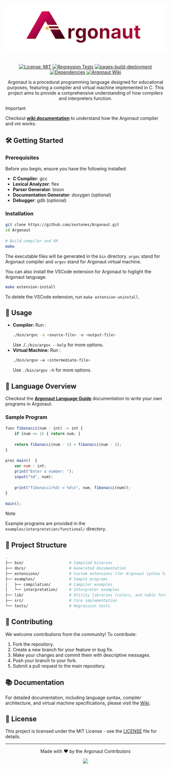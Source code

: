 <div align="center">
  <img src="./extensions/custom-icons/icons/icon.png" alt="Argonaut">
  
  <br />
  <br />
  
  [![License: MIT](https://img.shields.io/badge/License-MIT-blue.svg)](LICENSE)
  [![Regression Tests](https://github.com/zestones/Argonaut/actions/workflows/regression.yml/badge.svg?branch=main)](https://github.com/zestones/Argonaut/actions/workflows/regression.yml)
  [![pages-build-deployment](https://github.com/zestones/Argonaut/actions/workflows/pages/pages-build-deployment/badge.svg)](https://github.com/zestones/Argonaut/actions/workflows/pages/pages-build-deployment)
  [![Dependencies](https://img.shields.io/badge/dependencies-GCC%2C%20Flex%2C%20Bison-orange)](https://gcc.gnu.org/)
  [![Argonaut Wiki](https://img.shields.io/badge/Wiki-Argonaut-blue?style=flat)](https://github.com/zestones/Argonaut/wiki)

  <p>Argonaut is a procedural programming language designed for educational purposes, featuring a compiler and virtual machine implemented in C. This project aims to provide a comprehensive understanding of how compilers and interpreters function.
  </p>
</div>

> [!IMPORTANT]
> Checkout **[wiki documentation](https://github.com/zestones/Argonaut/wiki)** to understand how the Argonaut compiler and vm works.

## 🛠️ Getting Started

### Prerequisites

Before you begin, ensure you have the following installed:

- **C Compiler**: gcc
- **Lexical Analyzer**: flex
- **Parser Generator**: bison
- **Documentation Generator**: doxygen (optional)
- **Debugger**: gdb (optional)

### Installation

```bash
git clone https://github.com/zestones/Argonaut.git
cd Argonaut

# Build compiler and VM
make
```

The executable files will be generated in the `bin` directory. ``argoc`` stand for Argonaut compiler and ``argov`` stand for Argonaut virtual machine.

You can also install the VSCode extension for Argonaut to higlight the Argonaut language.

```bash
make extension-install
```

To delete the VSCode extension, run ``make extension-uninstall``.

## 🚀 Usage

- **Compiler:** Run :
  ```bash
  ./bin/argoc -a <source-file> -o <output-file>
  ```
  Use ./``./bin/argov --help`` for more options.
- **Virtual Machine:** Run :
  ```bash
  ./bin/argov –a <intermediate-file>
  ```
  Use ``./bin/argov –h`` for more options.

## 📜 Language Overview

Checkout the **[Argonaut Language Guide](https://github.com/zestones/Argonaut/wiki/argonaut-language-guide)** documentation to write your own programs in Argonaut.

### Sample Program

```js
func fibonacci(num : int) -> int {
    if (num <= 1) { return num; }

    return fibonacci(num - 1) + fibonacci(num - 2);
}

proc main()  {
    var num : int;
    print("Enter a number: ");
    input("%d", num);

    print("fibonacci(%d) = %d\n", num, fibonacci(num));
}

main();
```

> [!NOTE]
> Example programs are provided in the `examples/interpretation/functional/` directory.

## 📂 Project Structure

```bash
.
├── bin/                    # Compiled binaries
├── docs/                   # Generated documentation
├── extensions/             # Custom extensions (for Argonaut syntax highlighting)
├── examples/               # Sample programs
│   ├── compilation/        # Compiler examples
│   └── interpretation/     # Interpreter examples        
├── lib/                    # Utility libraries (colors, and table formatting)
├── src/                    # Core implementation
└── tests/                  # Regression tests
```

## 🤝 Contributing

We welcome contributions from the community! To contribute:

1. Fork the repository.
2. Create a new branch for your feature or bug fix.
3. Make your changes and commit them with descriptive messages.
4. Push your branch to your fork.
5. Submit a pull request to the main repository.

## 📚 Documentation

For detailed documentation, including language syntax, compiler architecture, and virtual machine specifications, please visit the [Wiki](https://github.com/zestones/Argonaut/wiki).

## 📜 License

This project is licensed under the MIT License - see the [LICENSE](LICENSE) file for details.

---

<div align="center">
  <p>Made with ❤️ by the Argonaut Contributors</p>
  <a href="https://github.com/zestones/Argonaut/graphs/contributors">
    <img src="https://contrib.rocks/image?repo=zestones/Argonaut" />
  </a>
</div>
